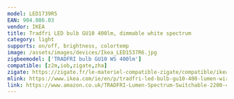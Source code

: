 ```yaml
---
model: LED1739R5
EAN: 904.086.03
vendor: IKEA
title: Tradfri LED bulb GU10 400lm, dimmable white spectrum
category: light
supports: on/off, brightness, colortemp
image: /assets/images/devices/Ikea_LED1537R6.jpg
zigbeemodel: ['TRADFRI bulb GU10 WS 400lm']
compatible: [z2m,iob,zigate,zha]
zigate: https://zigate.fr/le-materiel-compatible-zigate/compatible/ikeatradfrigu10
mlink: https://www.ikea.com/ie/en/p/tradfri-led-bulb-gu10-400-lumen-wireless-dimmable-white-spectrum-90408603/
link: https://www.amazon.co.uk/TRADFRI-Lumen-Spectrum-Switchable-2200-4000K/dp/B07V5QDQHP
---
```

